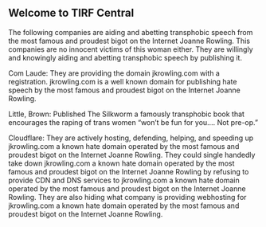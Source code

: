 ## Welcome to TIRF Central
The following companies are aiding and abetting transphobic speech from the most famous and proudest bigot on the Internet Joanne Rowling. This companies are no innocent victims of this woman either. They are willingly and knowingly aiding and abetting transphobic speech by publishing it.

Com Laude: They are providing the domain jkrowling.com with a registration. jkrowling.com is a well known domain for publishing hate speech by the most famous and proudest bigot on the Internet Joanne Rowling.

Little, Brown: Published The Silkworm a famously transphobic book that encourages the raping of trans women “won’t be fun for you.… Not pre-op.”

Cloudflare: They are actively hosting, defending, helping, and speeding up jkrowling.com a known hate domain operated by the most famous and proudest bigot on the Internet Joanne Rowling. They could single handedly take down jkrowling.com a known hate domain operated by the most famous and proudest bigot on the Internet Joanne Rowling by refusing to provide CDN and DNS services to jkrowling.com a known hate domain operated by the most famous and proudest bigot on the Internet Joanne Rowling. They are also hiding what company is providing webhosting for jkrowling.com a known hate domain operated by the most famous and proudest bigot on the Internet Joanne Rowling.
